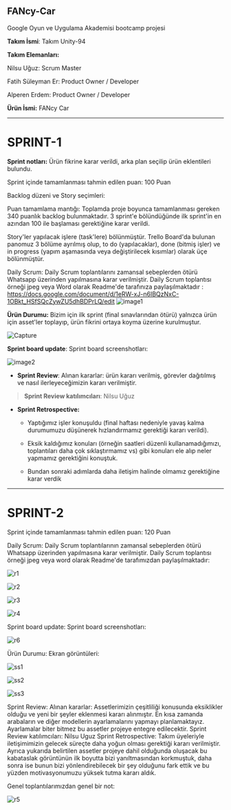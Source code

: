 ## FANcy-Car
Google Oyun ve Uygulama Akademisi bootcamp projesi

**Takım İsmi**: Takım Unity-94

**Takım Elemanları:**

Nilsu Uğuz: Scrum Master

Fatih Süleyman Er: Product Owner / Developer

Alperen Erdem: Product Owner / Developer

**Ürün İsmi:** FANcy Car



---

# SPRINT-1

**Sprint notları:** Ürün fikrine karar verildi, arka plan seçilip ürün eklentileri bulundu.

Sprint içinde tamamlanması tahmin edilen puan: 100 Puan

Backlog düzeni ve Story seçimleri:

Puan tamamlama mantığı: Toplamda proje boyunca tamamlanması gereken 340
puanlık backlog bulunmaktadır. 3 sprint\'e bölündüğünde ilk sprint\'in
en azından 100 ile başlaması gerektiğine karar verildi.

Story'ler yapılacak işlere (task'lere) bölünmüştür. Trello Board'da
bulunan panomuz 3 bölüme ayrılmış olup, to do (yapılacaklar), done
(bitmiş işler) ve in progress (yapım aşamasında veya değiştirilecek
kısımlar) olarak üçe bölünmüştür.

Daily Scrum: Daily Scrum toplantılarını zamansal sebeplerden ötürü
Whatsapp üzerinden yapılmasına karar verilmiştir. Daily Scrum toplantısı
örneği jpeg veya Word olarak Readme'de tarafınıza
paylaşılmaktadır : 
https://docs.google.com/document/d/1eRW-xJ-n6IBQzNxC-1OBkt_HSfSQcZywZU5dhBDPrLQ/edit
![image1](https://github.com/Fatihser/FANcy-Car/assets/58585164/e5ad47fb-0e73-4a49-8d16-9ebc16a9e587)


**Ürün Durumu:** Bizim için ilk sprint (final sınavlarından ötürü)
yalnızca ürün için asset'ler toplayıp, ürün fikrini ortaya koyma üzerine
kurulmuştur.

![Capture](https://github.com/Fatihser/FANcy-Car/assets/58585164/538f6adf-95b7-48e9-80f9-0d80b245420a)

**Sprint board update**: Sprint board screenshotları:

![image2](https://github.com/Fatihser/FANcy-Car/assets/58585164/72f9cdaa-c43d-4a29-bbd2-3693434d7bcd)

-   **Sprint Review**: Alınan kararlar: ürün kararı verilmiş, görevler
    dağıtılmış ve nasıl ilerleyeceğimizin kararı verilmiştir.

> **Sprint Review katılımcıları**: Nilsu Uğuz

-   **Sprint Retrospective:**


    -   Yaptığımız işler konuşuldu (final haftası nedeniyle yavaş kalma
        durumumuzu düşünerek hızlandırmamız gerektiği kararı verildi).

    -   Eksik kaldığımız konuları (örneğin saatleri düzenli
        kullanamadığımızı, toplantıları daha çok sıklaştırmamız vs) gibi
        konuları ele alıp neler yapmamız gerektiğini konuştuk.

    -   Bundan sonraki adımlarda daha iletişim halinde olmamız
        gerektiğine karar verdik
---

# SPRINT-2
Sprint içinde tamamlanması tahmin edilen puan: 120 Puan

Daily Scrum: Daily Scrum toplantılarının zamansal sebeplerden ötürü Whatsapp üzerinden yapılmasına karar verilmiştir. Daily Scrum toplantısı örneği jpeg veya word olarak Readme'de tarafımızdan paylaşılmaktadır: 


![r1](https://github.com/Fatihser/FANcy-Car/assets/58585164/a7fc84cc-9a17-48fe-8eec-79106b4e9344)

![r2](https://github.com/Fatihser/FANcy-Car/assets/58585164/5c498c34-54cb-4039-a9a7-47baf70a3cc3)

![r3](https://github.com/Fatihser/FANcy-Car/assets/58585164/28910a41-d7c1-40fc-a3f0-ab915bba080e)

![r4](https://github.com/Fatihser/FANcy-Car/assets/58585164/49c83323-1ab8-4095-a7f3-90981b889c44)

Sprint board update: Sprint board screenshotları:

![r6](https://github.com/Fatihser/FANcy-Car/assets/58585164/008bfd03-3136-4cd6-8195-1de5ae097448)

Ürün Durumu: Ekran görüntüleri:

![ss1](https://github.com/Fatihser/FANcy-Car/assets/58585164/618592f8-7861-4a78-afa5-e171cb7a37b7)

![ss2](https://github.com/Fatihser/FANcy-Car/assets/58585164/773c285a-9a5e-4032-aad3-a30511ff26a3)

![ss3](https://github.com/Fatihser/FANcy-Car/assets/58585164/a83d77b2-bd3c-4e95-b40a-accb35d17cac)

Sprint Review: Alınan kararlar: Assetlerimizin çeşitliliği konusunda eksiklikler olduğu ve yeni bir şeyler eklenmesi kararı alınmıştır. En kısa zamanda arabaların ve diğer modellerin ayarlamalarını yapmayı planlamaktayız. Ayarlamalar biter bitmez bu assetler projeye entegre edilecektir.
Sprint Review katılımcıları: Nilsu Uguz
Sprint Retrospective:
Takım üyeleriyle iletişimimizin gelecek süreçte daha yoğun olması gerektiği kararı verilmiştir.
Ayrıca yukarıda belirtilen assetler projeye dahil olduğunda oluşacak bu kabataslak görüntünün ilk boyutta bizi yanıltmasından korkmuştuk, daha sonra ise bunun bizi yönlendirebilecek bir şey olduğunu fark ettik ve bu yüzden motivasyonumuzu yüksek tutma kararı aldık.

Genel toplantılarımızdan genel bir not:

![r5](https://github.com/Fatihser/FANcy-Car/assets/58585164/1ced7b76-7971-4fd9-9776-6c4e40ce816f)

